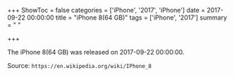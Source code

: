 +++
ShowToc = false
categories = ['iPhone', '2017', 'iPhone']
date = 2017-09-22 00:00:00
title = "iPhone 8(64 GB)"
tags = ['iPhone', '2017']
summary = " "

+++

The iPhone 8(64 GB) was released on 2017-09-22 00:00:00.

Source: `https://en.wikipedia.org/wiki/IPhone_8`


